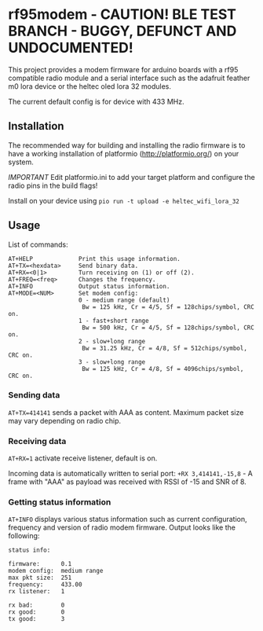 # rf95modem - CAUTION! BLE TEST BRANCH - BUGGY, DEFUNCT AND UNDOCUMENTED!
This project provides a modem firmware for arduino boards with a rf95 compatible radio module and a serial interface such as the adafruit feather m0 lora device or the heltec oled lora 32 modules. 

The current default config is for device with 433 MHz.

## Installation 

The recommended way for building and installing the radio firmware is to have a working installation of platformio (http://platformio.org/) on your system.

*IMPORTANT* Edit platformio.ini to add your target platform and configure the radio pins in the build flags!

Install on your device using `pio run -t upload -e heltec_wifi_lora_32`

## Usage

List of commands:
```
AT+HELP             Print this usage information.
AT+TX=<hexdata>     Send binary data.
AT+RX=<0|1>         Turn receiving on (1) or off (2).
AT+FREQ=<freq>      Changes the frequency.
AT+INFO             Output status information.
AT+MODE=<NUM>       Set modem config:
                    0 - medium range (default)
                     Bw = 125 kHz, Cr = 4/5, Sf = 128chips/symbol, CRC on.
                    1 - fast+short range
                     Bw = 500 kHz, Cr = 4/5, Sf = 128chips/symbol, CRC on.
                    2 - slow+long range
                     Bw = 31.25 kHz, Cr = 4/8, Sf = 512chips/symbol, CRC on.
                    3 - slow+long range
                     Bw = 125 kHz, Cr = 4/8, Sf = 4096chips/symbol, CRC on.
```

### Sending data

`AT+TX=414141` sends a packet with AAA as content. Maximum packet size may vary depending on radio chip. 

### Receiving data

`AT+RX=1` activate receive listener, default is on.

Incoming data is automatically written to serial port: `+RX 3,414141,-15,8` - A frame with "AAA" as payload was received with RSSI of -15 and SNR of 8.

### Getting status information

`AT+INFO` displays various status information such as current configuration, frequency and version of radio modem firmware. Output looks like the following:
```
status info:

firmware:      0.1
modem config:  medium range
max pkt size:  251
frequency:     433.00
rx listener:   1

rx bad:        0
rx good:       0
tx good:       3
```
